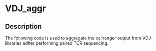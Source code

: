 # VDJ_aggr

Description
-------------

The following code is used to aggregate the cellranger output from VDJ libraries adfter performing paired TCR sequencing.
